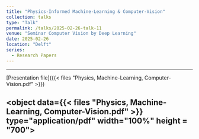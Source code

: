 ```yaml
---
title: "Physics-Informed Machine-Learning & Computer-Vision"
collection: talks
type: "Talk"
permalink: /talks/2025-02-26-talk-11
venue: "Seminar Computer Vision by Deep Learning"
date: 2025-02-26
location: "Delft"
series:
  - Research Papers
---
```


---
[Presentation file]({{< files "Physics, Machine-Learning,  Computer-Vision.pdf" >}}) <br />

<object data={{< files "Physics, Machine-Learning,  Computer-Vision.pdf" >}} type="application/pdf" width="100%" height = "700"> 
</object>
---